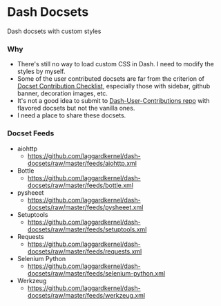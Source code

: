 # Dash Docsets
Dash docsets with custom styles

### Why
- There's still no way to load custom CSS in Dash. I need to modify the styles by myself.
- Some of the user contributed docsets are far from the criterion of [Docset Contribution Checklist](https://github.com/Kapeli/Dash-User-Contributions/wiki/Docset-Contribution-Checklist), especially those with sidebar, github banner, decoration images, etc.
- It's not a good idea to submit to [Dash-User-Contributions repo](https://github.com/Kapeli/Dash-User-Contributions) with flavored docsets but not the vanilla ones.
- I need a place to share these docsets.

### Docset Feeds
- aiohttp
    - https://github.com/laggardkernel/dash-docsets/raw/master/feeds/aiohttp.xml
- Bottle
    - https://github.com/laggardkernel/dash-docsets/raw/master/feeds/bottle.xml
- pysheeet
    - https://github.com/laggardkernel/dash-docsets/raw/master/feeds/pysheeet.xml
- Setuptools
    - https://github.com/laggardkernel/dash-docsets/raw/master/feeds/setuptools.xml
- Requests
    - https://github.com/laggardkernel/dash-docsets/raw/master/feeds/requests.xml
- Selenium Python
    - https://github.com/laggardkernel/dash-docsets/raw/master/feeds/selenium-python.xml
- Werkzeug
    - https://github.com/laggardkernel/dash-docsets/raw/master/feeds/werkzeug.xml
